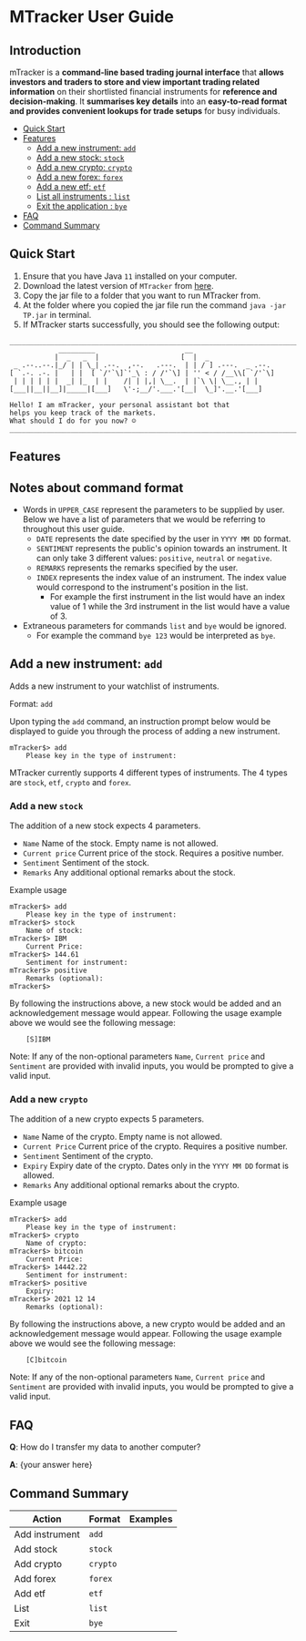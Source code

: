 # MTracker User Guide

## Introduction

mTracker is a **command-line based trading journal interface** that **allows 
investors and traders to store and view important trading related information** on their 
shortlisted financial instruments for **reference and decision-making**. It **summarises 
key details** into an **easy-to-read format and provides convenient lookups for trade setups**
for busy individuals.

* [Quick Start](#quick-start)
* [Features](#features)
    * [Add a new instrument: `add`](#add-a-new-instrument-add)
    * [Add a new stock: `stock`](#add-a-new-stock)
    * [Add a new crypto: `crypto`](#add-a-new-crypto)
    * [Add a new forex: `forex`](#add-a-new-forex)
    * [Add a new etf: `etf`](#add-a-new-etf)
    * [List all instruments : `list`](#list-all-instruments-list)
    * [Exit the application : `bye`](#exit-bye)
* [FAQ](#faq)
* [Command Summary](#command-summary)



## Quick Start

1. Ensure that you have Java `11` installed on your computer.
2. Download the latest version of `MTracker` from [here](https://github.com/AY2122S1-CS2113T-T12-1/tp/releases).
3. Copy the jar file to a folder that you want to run MTracker from.
4. At the folder where you copied the jar file run the command `java -jar TP.jar` in terminal.
5. If MTracker starts successfully, you should see the following output:
```
________________________________________________________________________________
            _________                      __
           |  _   _  |                    [  |  _
 _ .--..--.|_/ | | \_| .--.  ,--.   .---.  | | / ] .---.  _ .--.
[ `.-. .-. |   | |  [ `/'`\]`'_\ : / /'`\] | '' < / /__\\[ `/'`\]
 | | | | | |  _| |_  | |    /| | |,| \__.  | |`\ \| \__., | |
[___||__||__]|_____|[___]   \'-;__/'.___.'[__|  \_]'.__.'[___]

Hello! I am mTracker, your personal assistant bot that
helps you keep track of the markets.
What should I do for you now? ☺
________________________________________________________________________________
```

## Features 

## Notes about command format
* Words in `UPPER_CASE` represent the parameters to be supplied by user. Below we have a list of parameters
  that we would be referring to throughout this user guide.
    * `DATE` represents the date specified by the user in `YYYY MM DD` format.
    * `SENTIMENT` represents the public's opinion towards an instrument. It can only take 3 different values: 
  `positive`, `neutral` or `negative`.
    * `REMARKS` represents the remarks specified by the user.
    * `INDEX` represents the index value of an instrument. The index value would correspond to the instrument's
      position in the list.
      * For example the first instrument in the list would have an index value of 1 while 
      the 3rd instrument in the list would have a
  value of 3.
* Extraneous parameters for commands `list` and `bye` would be ignored.
    * For example the command `bye 123`
      would be interpreted as `bye`.

## Add a new instrument: `add`
Adds a new instrument to your watchlist of instruments. 

Format: `add`

Upon typing the `add` command, an instruction prompt below would be displayed to guide you through the process of
adding a new instrument.

```
mTracker$> add
	Please key in the type of instrument: 
```

MTracker currently supports 4 different types of instruments.
The 4 types are `stock`, `etf`, `crypto` and `forex`. 

### Add a new `stock`
The addition of a new stock expects 4 parameters.
* `Name` Name of the stock. Empty name is not allowed.
* `Current price` Current price of the stock. Requires a positive number.
* `Sentiment` Sentiment of the stock.
* `Remarks` Any additional optional remarks about the stock.

Example usage
```
mTracker$> add
	Please key in the type of instrument: 
mTracker$> stock
	Name of stock: 
mTracker$> IBM
	Current Price: 
mTracker$> 144.61
	Sentiment for instrument: 
mTracker$> positive
	Remarks (optional): 
mTracker$> 
```

By following the instructions above, a new stock would be added and an acknowledgement message would appear.
Following the usage example above we would see the following message:
```
	[S]IBM
```

Note: If any of the non-optional parameters `Name`, `Current price` and `Sentiment` are provided with invalid
inputs, you would be prompted to give a valid input.

### Add a new `crypto`
The addition of a new crypto expects 5 parameters.
* `Name` Name of the crypto. Empty name is not allowed.
* `Current Price`  Current price of the crypto. Requires a positive number.
* `Sentiment` Sentiment of the crypto.
* `Expiry` Expiry date of the crypto. Dates only in the `YYYY MM DD` format is allowed.
* `Remarks` Any additional optional remarks about the crypto.

Example usage
```
mTracker$> add
	Please key in the type of instrument: 
mTracker$> crypto
	Name of crypto: 
mTracker$> bitcoin
	Current Price: 
mTracker$> 14442.22
	Sentiment for instrument: 
mTracker$> positive
	Expiry: 
mTracker$> 2021 12 14
	Remarks (optional): 
```
By following the instructions above, a new crypto would be added and an acknowledgement message would appear.
Following the usage example above we would see the following message:
```text
	[C]bitcoin
```

Note: If any of the non-optional parameters `Name`, `Current price` and `Sentiment` are provided with invalid
inputs, you would be prompted to give a valid input.

## FAQ

**Q**: How do I transfer my data to another computer? 

**A**: {your answer here}

## Command Summary

Action | Format | Examples
 --------- | ------ |------
Add instrument | `add` |
Add stock | `stock` | 
Add crypto | `crypto` |
Add forex | `forex` |
Add etf | `etf` |
List | `list` |
Exit | `bye` |